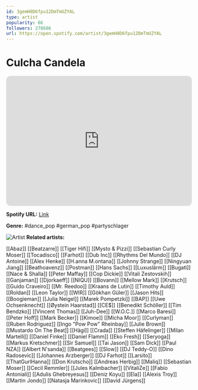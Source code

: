 ```yaml
---
id: 3gemH8D6fpu12DmTmUZYAL
type: artist
popularity: 66
followers: 278686
url: https://open.spotify.com/artist/3gemH8D6fpu12DmTmUZYAL
---
```

# Culcha Candela

<iframe style="border-radius:12px" src="https://open.spotify.com/embed/artist/3gemH8D6fpu12DmTmUZYAL" width="100%" height="352" frameBorder="0" allowfullscreen="" allow="autoplay; clipboard-write; encrypted-media; fullscreen; picture-in-picture" loading="lazy"></iframe>

**Spotify URL:** [Link](https://open.spotify.com/artist/3gemH8D6fpu12DmTmUZYAL)

**Genre:**  #dance_pop #german_pop #partyschlager

![Artist](https://i.scdn.co/image/ab6761610000e5eb3078cf2d60670e16b8f07f04)
**Related artists:**

[[Abaz]]
[[Beatzarre]]
[[Tiger Hifi]]
[[Mysto & Pizzi]]
[[Sebastian Curly Moser]]
[[Tocadisco]]
[[Farhot]]
[[Dub Inc]]
[[Rhythms Del Mundo]]
[[DJ Antoine]]
[[Alex Henke]]
[[H.anna M.ontana]]
[[Johnny Strange]]
[[Ningyuan Jiang]]
[[Beathoavenz]]
[[Postman]]
[[Hans Sachs]]
[[Luxuslärm]]
[[Bugati]]
[[Nace & Shalla]]
[[Peter Maffay]]
[[Cop Dickie]]
[[Vitali Zestovskih]]
[[Ganjaman]]
[[Djorkaeff]]
[[NIQU]]
[[Bovann]]
[[Mellow Mark]]
[[Krutsch]]
[[Guido Craveiro]]
[[Mr. Reedoo]]
[[Kraans de Lutin]]
[[Timothy Auld]]
[[Roldan]]
[[Leon Taylor]]
[[WIR]]
[[Gökhan Güler]]
[[Jason Hits]]
[[Boogieman]]
[[Julia Neigel]]
[[Marek Pompetzki]]
[[BAP]]
[[Uwe Ochsenknecht]]
[[Øystein Haarstad]]
[[CE$]]
[[Benedikt Schöller]]
[[Tim Bendzko]]
[[Vincent Thomas]]
[[Juh-Dee]]
[[W.O.C.]]
[[Marco Baresi]]
[[Peter Hoff]]
[[Mark Becker]]
[[Kimoe]]
[[Micha Moor]]
[[Curlyman]]
[[Ruben Rodriguez]]
[[Ingo "Pow Pow" Rheinbay]]
[[Julie Brown]]
[[Mustardo On The Beat]]
[[Hägi]]
[[Crada]]
[[Steffen Häfelinger]]
[[Milan Martelli]]
[[Daniel Finke]]
[[Daniel Flamm]]
[[Eko Fresh]]
[[Seryoga]]
[[Markus Kretschmer]]
[[Sir Samuel]]
[[Tai Jason]]
[[Sam Dick]]
[[Paul NZA]]
[[Albert N'sanda]]
[[Beatgees]]
[[Slow]]
[[DJ Teddy-O]]
[[Dino Radosevic]]
[[Johannes Arzberger]]
[[DJ Farhot]]
[[Larsito]]
[[ThatGurlHanna]]
[[Don Krutscho]]
[[Andreas Herbig]]
[[Maliq]]
[[Sebastian Moser]]
[[Cecil Remmler]]
[[Jules Kalmbacher]]
[[VitaliZe]]
[[Fabio Antoniali]]
[[Adulis Ghebreyesus]]
[[Deniz Koyu]]
[[Ela]]
[[Alexis Troy]]
[[Martin Jondo]]
[[Natasja Marinkovic]]
[[David Jürgens]]
